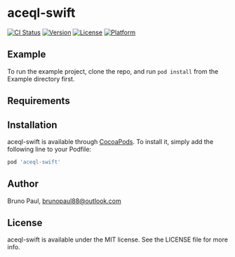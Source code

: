 # aceql-swift

[![CI Status](http://img.shields.io/travis/kawansoft/aceql-swift.svg?style=flat)](https://travis-ci.org/kawansoft/aceql-swift)
[![Version](https://img.shields.io/cocoapods/v/aceql-swift.svg?style=flat)](http://cocoapods.org/pods/aceql-swift)
[![License](https://img.shields.io/cocoapods/l/aceql-swift.svg?style=flat)](http://cocoapods.org/pods/aceql-swift)
[![Platform](https://img.shields.io/cocoapods/p/aceql-swift.svg?style=flat)](http://cocoapods.org/pods/aceql-swift)

## Example

To run the example project, clone the repo, and run `pod install` from the Example directory first.

## Requirements

## Installation

aceql-swift is available through [CocoaPods](http://cocoapods.org). To install
it, simply add the following line to your Podfile:

```ruby
pod 'aceql-swift'
```

## Author

Bruno Paul, brunopaul88@outlook.com

## License

aceql-swift is available under the MIT license. See the LICENSE file for more info.
